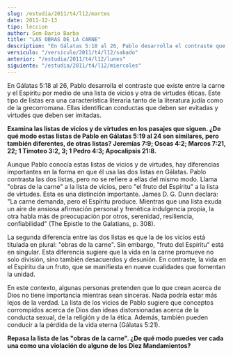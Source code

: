 ```yaml
---
slug: /estudia/2011/t4/l12/martes
date: 2011-12-13
tipo: leccion
author: Sem Dario Barba
title: "LAS OBRAS DE LA CARNE"
description: "En Gálatas 5:18 al 26, Pablo desarrolla el contraste que existe entre la carne  y el Espíritu por medio de una lista de vicios y otra de virtudes éticas. Este  tipo de listas era una característica literaria tanto de la literatura judía  como de la grecorromana. Ellas identifi..."
versiculo: "/versiculo/2011/t4/l12/sabado"
anterior: "/estudia/2011/t4/l12/lunes"
siguiente: "/estudia/2011/t4/l12/miercoles"
---
```


En Gálatas 5:18 al 26, Pablo desarrolla el contraste que existe entre la carne y el Espíritu por medio de una lista de vicios y otra de virtudes éticas. Este tipo de listas era una característica literaria tanto de la literatura judía como de la grecorromana. Ellas identifican conductas que deben ser evitadas y virtudes que deben ser imitadas.

**Examina las listas de vicios y de virtudes en los pasajes que siguen. ¿De qué modo estas listas de Pablo en Gálatas 5:19 al 24 son similares, pero también diferentes, de otras listas? Jeremías 7:9; Oseas 4:2; Marcos 7:21, 22; 1 Timoteo 3:2, 3; 1 Pedro 4:3; Apocalipsis 21:8.**

Aunque Pablo conocía estas listas de vicios y de virtudes, hay diferencias importantes en la forma en que él usa las dos listas en Gálatas. Pablo contrasta las dos listas, pero no se refiere a ellas del mismo modo. Llama "obras de la carne" a la lista de vicios, pero "el fruto del Espíritu" a la lista de virtudes. Esta es una distinción importante. James D. G. Dunn declara: "La carne demanda, pero el Espíritu produce. Mientras que una lista exuda un aire de ansiosa afirmación personal y frenética indulgencia propia, la otra habla más de preocupación por otros, serenidad, resiliencia, confiabilidad" (The Epistle to the Galatians, p. 308).

La segunda diferencia entre las dos listas es que la de los vicios está titulada en plural: "obras de la carne". Sin embargo, "fruto del Espíritu" está en singular. Esta diferencia sugiere que la vida en la carne promueve no solo división, sino también desacuerdos y desunión. En contraste, la vida en el Espíritu da un fruto, que se manifiesta en nueve cualidades que fomentan la unidad.

En este contexto, algunas personas pretenden que lo que crean acerca de Dios no tiene importancia mientras sean sinceras. Nada podría estar más lejos de la verdad. La lista de los vicios de Pablo sugiere que conceptos corrompidos acerca de Dios dan ideas distorsionadas acerca de la conducta sexual, de la religión y de la ética. Además, también pueden conducir a la pérdida de la vida eterna (Gálatas 5:21).

**Repasa la lista de las "obras de la carne". ¿De qué modo puedes ver cada una como una violación de alguno de los Diez Mandamientos?**
